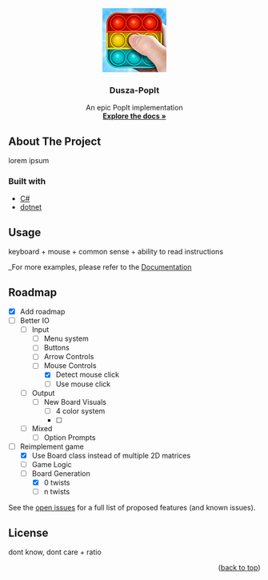 <div align="center">
  <a href="https://github.com/TomaSajt/Dusza-PopIt">
    <img src="images/popit128.png" alt="Logo" width="128" height="128">
  </a>
  <h3 align="center">Dusza-PopIt</h3>
  <p align="center">
    An epic PopIt implementation
    <br />
    <a href="https://isze.hu/wp-content/uploads/2017/01/Feladat_regionalis_21-22.pdf"><strong>Explore the docs »</strong></a>
  </p>
</div>


## About The Project


lorem ipsum


### Built with

* [C#](https://docs.microsoft.com/en-us/dotnet/csharp/)
* [dotnet](https://dotnet.microsoft.com/en-us/)


## Usage

keyboard + mouse + common sense + ability to read instructions

_For more examples, please refer to the [Documentation](https://isze.hu/wp-content/uploads/2017/01/Feladat_regionalis_21-22.pdf)


## Roadmap

- [x] Add roadmap
- [ ] Better IO
    - [ ] Input
        - [ ] Menu system
        - [ ] Buttons
        - [ ] Arrow Controls
        - [ ] Mouse Controls
            - [x] Detect mouse click
            - [ ] Use mouse click
    - [ ] Output
        - [ ] New Board Visuals
            - [ ] 4 color system
            - [ ] 
    - [ ] Mixed
        - [ ] Option Prompts
- [ ] Reimplement game
    - [x] Use Board class instead of multiple 2D matrices
    - [ ] Game Logic
    - [ ] Board Generation
        - [x] 0 twists
        - [ ] n twists

See the [open issues](https://github.com/TomaSajt/Dusza-PopIt/issues) for a full list of proposed features (and known issues).


## License

dont know, dont care + ratio

<p align="right">(<a href="#top">back to top</a>)</p>